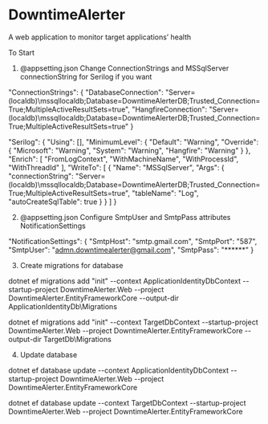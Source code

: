 # DowntimeAlerter
A web application to monitor target applications’ health

To Start
1.  @appsetting.json Change ConnectionStrings and  MSSqlServer connectionString for Serilog if you want

  "ConnectionStrings": {
    "DatabaseConnection": "Server=(localdb)\\mssqllocaldb;Database=DowntimeAlerterDB;Trusted_Connection=True;MultipleActiveResultSets=true",
    "HangfireConnection": "Server=(localdb)\\mssqllocaldb;Database=DowntimeAlerterDB;Trusted_Connection=True;MultipleActiveResultSets=true"
  }
  
  "Serilog": {
    "Using": [],
    "MinimumLevel": {
      "Default": "Warning",
      "Override": {
        "Microsoft": "Warning",
        "System": "Warning",
        "Hangfire": "Warning"
      }
    },
    "Enrich": [
      "FromLogContext",
      "WithMachineName",
      "WithProcessId",
      "WithThreadId"
    ],
    "WriteTo": [
      {
        "Name": "MSSqlServer",
        "Args": {
          "connectionString": "Server=(localdb)\\mssqllocaldb;Database=DowntimeAlerterDB;Trusted_Connection=True;MultipleActiveResultSets=true",
          "tableName": "Log",
          "autoCreateSqlTable": true
        }
      }
    ]
  }
  
2.  @appsetting.json Configure SmtpUser and SmtpPass attributes NotificationSettings  

"NotificationSettings": {
    "SmtpHost": "smtp.gmail.com",
    "SmtpPort": "587",
    "SmtpUser": "admn.downtimealerter@gmail.com",
    "SmtpPass": "******"
  }
  
3. Create migrations for database

dotnet ef migrations add "init" --context ApplicationIdentityDbContext --startup-project DowntimeAlerter.Web --project DowntimeAlerter.EntityFrameworkCore --output-dir ApplicationIdentityDb\Migrations

dotnet ef migrations add "init" --context TargetDbContext --startup-project DowntimeAlerter.Web --project DowntimeAlerter.EntityFrameworkCore --output-dir TargetDb\Migrations

4. Update database

dotnet ef database update --context ApplicationIdentityDbContext --startup-project DowntimeAlerter.Web --project DowntimeAlerter.EntityFrameworkCore

dotnet ef database update --context TargetDbContext --startup-project DowntimeAlerter.Web --project DowntimeAlerter.EntityFrameworkCore
